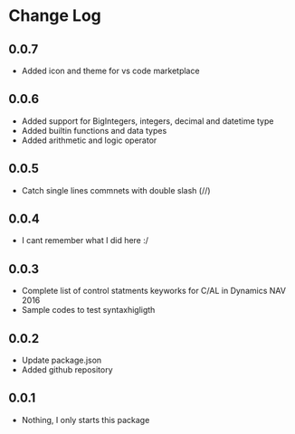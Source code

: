 # Change Log

## 0.0.7
- Added icon and theme for vs code marketplace

## 0.0.6
- Added support for BigIntegers, integers, decimal and datetime type
- Added builtin functions and data types
- Added arithmetic and logic operator

## 0.0.5
- Catch single lines commnets with double slash (//)

## 0.0.4
- I cant remember what I did here :/

## 0.0.3
- Complete list of control statments keyworks for C/AL in Dynamics NAV 2016
- Sample codes to test syntaxhigligth

## 0.0.2
- Update package.json
- Added github repository

## 0.0.1
- Nothing, I only starts this package
